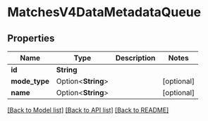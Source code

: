 # MatchesV4DataMetadataQueue

## Properties

Name | Type | Description | Notes
------------ | ------------- | ------------- | -------------
**id** | **String** |  | 
**mode_type** | Option<**String**> |  | [optional]
**name** | Option<**String**> |  | [optional]

[[Back to Model list]](../README.md#documentation-for-models) [[Back to API list]](../README.md#documentation-for-api-endpoints) [[Back to README]](../README.md)


